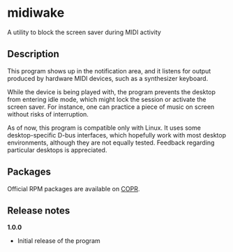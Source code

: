 # midiwake
A utility to block the screen saver during MIDI activity

## Description

This program shows up in the notification area, and it listens for output
produced by hardware MIDI devices, such as a synthesizer keyboard.

While the device is being played with, the program prevents the desktop
from entering idle mode, which might lock the session or activate the screen
saver. For instance, one can practice a piece of music on screen without
risks of interruption.

As of now, this program is compatible only with Linux.
It uses some desktop-specific D-bus interfaces, which hopefully work with most
desktop environments, although they are not equally tested.
Feedback regarding particular desktops is appreciated.

## Packages

Official RPM packages are available on [COPR].

[COPR]: https://copr.fedorainfracloud.org/coprs/jpcima/midiwake/

## Release notes

**1.0.0**

- Initial release of the program
